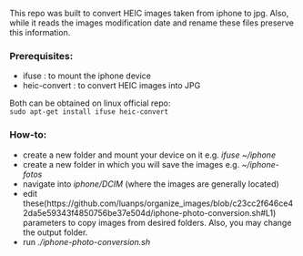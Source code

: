 This repo was built to convert HEIC images taken from iphone to jpg.
Also, while it reads the images modification date and rename these files
preserve this information.

<h3>Prerequisites:</h3>
<ul>
  <li> ifuse : to mount the iphone device
  <li> heic-convert : to convert HEIC images into JPG
</ul>

Both can be obtained on linux official repo:  
`sudo apt-get install ifuse heic-convert`

<h3>How-to:</h3>
<ul>
  <li> create a new folder  and mount your device on it  e.g. <em>ifuse ~/iphone</em>
  <li> create a new folder in which you will save the images e.g. <em>~/iphone-fotos</em>
  <li>  navigate into <em>iphone/DCIM</em> (where the images are generally located)
  <li>  edit these(https://github.com/luanps/organize_images/blob/c23cc2f646ce42da5e59343f4850756be37e504d/iphone-photo-conversion.sh#L1) parameters to copy images from desired folders. Also, you may change the output folder.
  <li>  run <em>./iphone-photo-conversion.sh</em>
</ul>

